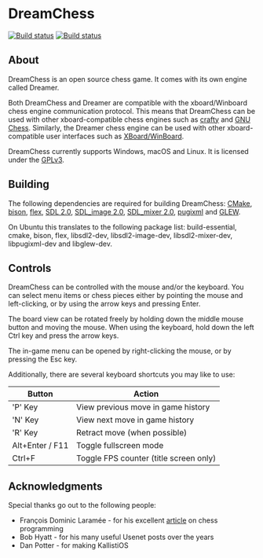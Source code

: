 # DreamChess

[![Build status](https://travis-ci.org/dreamchess/dreamchess.svg?branch=master)](https://travis-ci.org/dreamchess/dreamchess)
[![Build status](https://ci.appveyor.com/api/projects/status/9c30h9u3p9bywpf0/branch/master?svg=true)](https://ci.appveyor.com/project/waltervn/dreamchess/branch/master)

## About

DreamChess is an open source chess game. It comes with its own
engine called Dreamer.

Both DreamChess and Dreamer are compatible with the
xboard/Winboard chess engine communication protocol. This means that
DreamChess can be used with other xboard-compatible chess engines such as
[crafty](http://www.craftychess.com/) and [GNU Chess](https://www.gnu.org/software/chess/).
Similarly, the Dreamer chess engine can
be used with other xboard-compatible user interfaces such as [XBoard/WinBoard](https://www.gnu.org/software/xboard/).

DreamChess currently supports Windows, macOS and Linux. It is licensed under the [GPLv3](https://www.gnu.org/licenses/gpl.html).

## Building

The following dependencies are required for building DreamChess: [CMake](https://cmake.org/), [bison](https://www.gnu.org/software/bison/), [flex](https://github.com/westes/flex), [SDL 2.0](https://www.libsdl.org/), [SDL_image 2.0](https://www.libsdl.org/projects/SDL_image/), [SDL_mixer 2.0](https://www.libsdl.org/projects/SDL_mixer/), [pugixml](https://pugixml.org/) and [GLEW](http://glew.sourceforge.net/).

On Ubuntu this translates to the following package list: build-essential, cmake, bison, flex, libsdl2-dev, libsdl2-image-dev, libsdl2-mixer-dev, libpugixml-dev and libglew-dev.

## Controls

DreamChess can be controlled with the mouse and/or the keyboard. You can
select menu items or chess pieces either by pointing the mouse and left-clicking, or by using the arrow keys and pressing Enter.

The board view can be rotated freely by holding down the middle mouse button and moving the mouse. When using the keyboard, hold down the left Ctrl key
and press the arrow keys.

The in-game menu can be opened by right-clicking the mouse, or by pressing
the Esc key.

Additionally, there are several keyboard shortcuts you may like to use:

| Button          | Action                                 |
| --------------- | -------------------------------------- |
| 'P' Key         | View previous move in game history     |
| 'N' Key         | View next move in game history         |
| 'R' Key         | Retract move (when possible)           |
| Alt+Enter / F11 | Toggle fullscreen mode                 |
| Ctrl+F          | Toggle FPS counter (title screen only) |

## Acknowledgments

Special thanks go out to the following people:

- François Dominic Laramée - for his excellent [article](https://www.gamedev.net/articles/programming/artificial-intelligence/chess-programming-part-i-getting-started-r1014/) on chess programming
- Bob Hyatt - for his many useful Usenet posts over the years
- Dan Potter - for making KallistiOS
